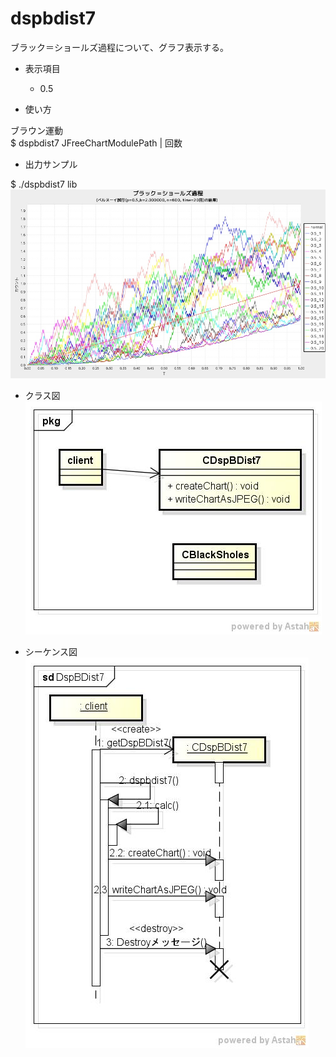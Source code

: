 dspbdist7
=========
ブラック＝ショールズ過程について、グラフ表示する。

* 表示項目
  - 0.5

* 使い方  

ブラウン運動  
$ dspbdist7 JFreeChartModulePath | 回数

* 出力サンプル  

$ ./dspbdist7 lib
![dspbdist7](images/blackScholes.jpg)

* クラス図  
![dspbdist7](images/pkgDspBDist7.jpg)

* シーケンス図  
![dspbdist7](images/sdDspBDist7.jpg)



